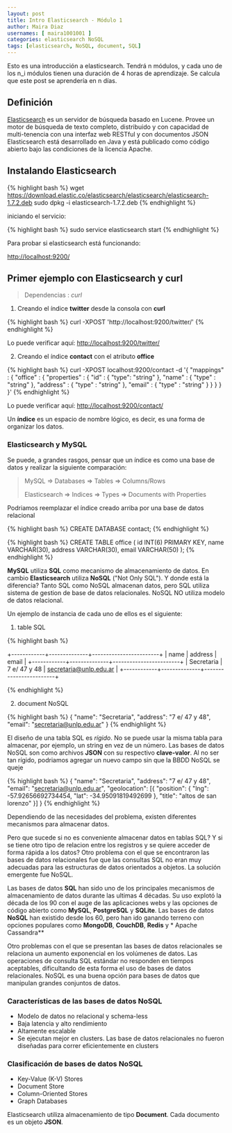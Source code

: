 ```yaml
---
layout: post
title: Intro Elasticsearch - Módulo 1
author: Maira Diaz
usernames: [ maira1001001 ]
categories: elasticsearch NoSQL
tags: [elasticsearch, NoSQL, document, SQL]
---
```


Esto es una introducción a elasticsearch. Tendrá n módulos, y cada uno de los n_i módulos tienen una duración de <!-- more -->4 horas de aprendizaje. Se calcula que este post se aprendería en n días.


## Definición

[Elasticsearch](https://www.elastic.co/) es un servidor de búsqueda basado en Lucene.
Provee un motor de búsqueda de texto completo, distribuido y con capacidad de multi-tenencia con una interfaz web RESTful y con documentos JSON Elasticsearch está desarrollado en Java y está publicado como código abierto bajo las condiciones de la licencia Apache.

## Instalando Elasticsearch

{% highlight bash  %}
wget https://download.elastic.co/elasticsearch/elasticsearch/elasticsearch-1.7.2.deb
sudo dpkg -i elasticsearch-1.7.2.deb
{% endhighlight %}

iniciando el servicio:

{% highlight bash  %}
sudo service elasticsearch start
{% endhighlight %}

Para probar si elasticsearch está funcionando: 

[http://localhost:9200/](http://localhost:9200/)

## Primer ejemplo con Elasticsearch y curl

> Dependencias :  *curl*

1. Creando el índice **twitter** desde la consola con **curl**

{% highlight bash %}
curl -XPOST 'http://localhost:9200/twitter/'
{% endhighlight %}

Lo puede verificar aquí: [http://localhost:9200/twitter/](http://localhost:9200/twitter/)

2. Creando el índice **contact** con el atributo **office**

{% highlight bash %}
curl -XPOST localhost:9200/contact -d '{
    "mappings" : {
        "office" : {
            "properties" : {
                "id"      : { "type": "string"  },
                "name"    : { "type" : "string" },
                "address" : { "type" : "string" },
                "email"   : { "type" : "string" }
            }
        }
    }
}'
{% endhighlight %}

Lo puede verificar aquí: [http://localhost:9200/contact/](http://localhost:9200/contact/)

Un **índice** es un espacio de nombre lógico, es decir, es una forma de organizar los datos.

### Elasticsearch y MySQL

Se puede, a grandes rasgos, pensar que un índice es como una base de datos y realizar la siguiente comparación:

> MySQL => Databases => Tables => Columns/Rows
>
> Elasticsearch => Indices => Types => Documents with Properties

Podriamos reemplazar el índice creado arriba por una base de datos relacional

{% highlight bash %}
CREATE DATABASE contact;
{% endhighlight %}

{% highlight bash %}
CREATE TABLE office ( 
  id INT(6)  PRIMARY KEY,
  name VARCHAR(30),
  address VARCHAR(30),
  email VARCHAR(50) 
);
{% endhighlight %}

**MySQL** utiliza **SQL** como mecanismo de almacenamiento de datos. 
En cambio **Elasticsearch** utiliza **NoSQL** ("Not Only SQL").
Y donde está la diferencia? Tanto SQL como  NoSQL  almacenan datos, pero 
SQL utiliza sistema de gestion  de base de datos relacionales.
NoSQL NO utiliza modelo de datos relacional. 

Un ejemplo de instancia de cada uno de ellos es el siguiente:

1. table SQL

{% highlight bash %}

+------------+--------------+------------------------+
| name       | address      | email                  |
+------------+--------------+------------------------+
| Secretaria | 7 e/ 47 y 48 | secretaria@unlp.edu.ar |
+------------+--------------+------------------------+

{% endhighlight %}

2. document  NoSQL

{% highlight bash %}
{
  "name": "Secretaria",
  "address": "7 e/ 47 y 48",
  "email": "secretaria@unlp.edu.ar"
}
{% endhighlight %}

El diseño de una tabla SQL es *rígido*. No se puede usar la misma tabla  para almacenar, por ejemplo, un string en vez de un número. Las bases de datos NoSQL son como archivos **JSON** con su respectivo **clave-valor**. Al no ser tan rígido, podriamos agregar un nuevo campo sin que la BBDD NoSQL se queje

{% highlight bash %}
{
  "name": "Secretaria",
  "address": "7 e/ 47 y 48",
  "email": "secretaria@unlp.edu.ar",
  "geolocation": [{
    "position": {
      "lng": -57.92656692734454,
      "lat": -34.95091819492699
    },
    "title": "altos de san lorenzo"
  }]
}
{% endhighlight %}

Dependiendo de las necesidades del problema, existen diferentes mecanismos para almacenar datos.

Pero que sucede si no es conveniente almacenar datos en tablas SQL? Y si se tiene otro tipo de relacion entre los registros y se quiere acceder de forma rápida a los datos? Otro problema con el que se encontraron las bases de datos relacionales fue que las consultas SQL no eran muy adecuadas para las estructuras de datos orientados a objetos. La solución emergente fue NoSQL.

Las bases de datos **SQL** han sido uno de los principales mecanismos de almacenamiento de datos durante las ultimas 4 décadas. Su uso explotó la década de los 90 con el auge de las aplicaciones webs y las opciones de código abierto como **MySQL**, **PostgreSQL** y **SQLite**. Las bases de datos **NoSQL** han existido desde los 60, pero han ido ganando terreno con opciones populares como **MongoDB**, **CouchDB**, **Redis** y * Apache Cassandra**

Otro problemas con el que se presentan las bases de datos relacionales se relaciona un aumento exponencial en los volúmenes de datos. Las operaciones de consulta SQL estándar no responden en tiempos aceptables, dificultando de esta forma el uso de bases de datos relacionales. NoSQL es una buena opción para bases de datos que manipulan grandes conjuntos de datos. 


### Características de las bases de datos NoSQL

* Modelo de datos no relacional y schema-less
* Baja latencia y alto rendimiento
* Altamente escalable
* Se ejecutan mejor en clusters. Las base de datos relacionales no fueron diseñadas para correr eficientemente en clusters

### Clasificación de bases de datos NoSQL

* Key-Value (K-V) Stores
* Document Store
* Column-Oriented Stores
* Graph Databases

Elasticsearch utiliza almacenamiento de tipo **Document**. 
Cada documento es un objeto **JSON**.



